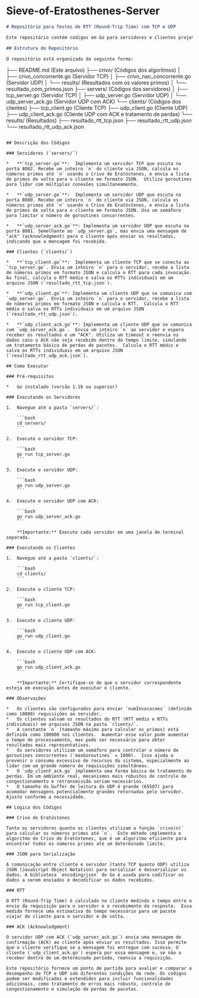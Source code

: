 # Sieve-of-Eratosthenes-Server

```markdown
# Repositório para Testes de RTT (Round-Trip Time) com TCP e UDP

Este repositório contém códigos em Go para servidores e clientes projetados para medir o Round-Trip Time (RTT) de comunicação através de TCP e UDP. O objetivo é avaliar o desempenho da rede sob diferentes protocolos.

## Estrutura do Repositório

O repositório está organizado da seguinte forma:
```

├── README.md (Este arquivo)
├── crivo/ (Códigos dos algoritmos)
│ ├── crivo_concorrente.go (Servidor TCP)
│ ├── crivo_nao_concorrente.go (Servidor UDP)
│ └── results/ (Resultados com os valores primos)
│ └── resultado_com_primos.json
├── servers/ (Códigos dos servidores)
│ ├── tcp_server.go (Servidor TCP)
│ ├── udp_server.go (Servidor UDP)
│ └── udp_server_ack.go (Servidor UDP com ACK)
└── clients/ (Códigos dos clientes)
├── tcp_client.go (Cliente TCP)
├── udp_client.go (Cliente UDP)
├── udp_client_ack.go (Cliente UDP com ACK e tratamento de perdas)
└── results/ (Resultados)
├── resultado_rtt_tcp.json
├── resultado_rtt_udp.json
└── resultado_rtt_udp_ack.json

````

## Descrição dos Códigos

### Servidores (`servers/`)

*   **`tcp_server.go`**:  Implementa um servidor TCP que escuta na porta 8082. Recebe um inteiro `n` do cliente via JSON, calcula os números primos até `n` usando o Crivo de Eratóstenes, e envia a lista de primos de volta para o cliente em formato JSON.  Utiliza goroutines para lidar com múltiplas conexões simultaneamente.

*   **`udp_server.go`**:  Implementa um servidor UDP que escuta na porta 8080. Recebe um inteiro `n` do cliente via JSON, calcula os números primos até `n` usando o Crivo de Eratóstenes, e envia a lista de primos de volta para o cliente em formato JSON. Usa um semáforo para limitar o número de goroutines concorrentes.

*   **`udp_server_ack.go`**: Implementa um servidor UDP que escuta na porta 8081. Semelhante ao `udp_server.go`, mas envia uma mensagem de "ack" (acknowledgment) para o cliente após enviar os resultados, indicando que a mensagem foi recebida.

### Clientes (`clients/`)

*   **`tcp_client.go`**:  Implementa um cliente TCP que se conecta ao `tcp_server.go`. Envia um inteiro `n` para o servidor, recebe a lista de números primos em formato JSON e calcula o RTT para cada invocação. Ao final, calcula o RTT médio e salva os RTTs individuais em um arquivo JSON (`resultado_rtt_tcp.json`).

*   **`udp_client.go`**: Implementa um cliente UDP que se comunica com `udp_server.go`. Envia um inteiro `n` para o servidor, recebe a lista de números primos em formato JSON e calcula o RTT.  Calcula o RTT médio e salva os RTTs individuais em um arquivo JSON (`resultado_rtt_udp.json`).

*   **`udp_client_ack.go`**: Implementa um cliente UDP que se comunica com `udp_server_ack.go`.  Envia um inteiro `n` ao servidor e espera receber os resultados e um "ACK". Utiliza um timeout e reenvia os dados caso o ACK não seja recebido dentro do tempo limite, simulando um tratamento básico de perdas de pacotes.  Calcula o RTT médio e salva os RTTs individuais em um arquivo JSON (`resultado_rtt_udp_ack.json`).

## Como Executar

### Pré-requisitos

*   Go instalado (versão 1.16 ou superior)

### Executando os Servidores

1.  Navegue até a pasta `servers/`:

    ```bash
    cd servers/
    ```

2.  Execute o servidor TCP:

    ```bash
    go run tcp_server.go
    ```

3.  Execute o servidor UDP:

    ```bash
    go run udp_server.go
    ```

4.  Execute o servidor UDP com ACK:

    ```bash
    go run udp_server_ack.go
    ```

    **Importante:** Execute cada servidor em uma janela de terminal separada.

### Executando os Clientes

1.  Navegue até a pasta `clients/`:

    ```bash
    cd clients/
    ```

2.  Execute o cliente TCP:

    ```bash
    go run tcp_client.go
    ```

3.  Execute o cliente UDP:

    ```bash
    go run udp_client.go
    ```

4.  Execute o cliente UDP com ACK:

    ```bash
    go run udp_client_ack.go
    ```

    **Importante:** Certifique-se de que o servidor correspondente esteja em execução antes de executar o cliente.

### Observações

*   Os clientes são configurados para enviar `numInvocacoes` (definido como 10000) requisições ao servidor.
*   Os clientes salvam os resultados do RTT (RTT médio e RTTs individuais) em arquivos JSON na pasta `clients/`.
*   A constante `n` (tamanho máximo para calcular os primos) está definida como 100000 nos clientes.  Aumentar esse valor pode aumentar o tempo de processamento, mas pode ser necessário para obter resultados mais representativos.
*   Os servidores utilizam um semáforo para controlar o número de goroutines concorrentes (`maxGoroutines` = 1000).  Isso ajuda a prevenir o consumo excessivo de recursos do sistema, especialmente ao lidar com um grande número de requisições simultâneas.
*   O `udp_client_ack.go` implementa uma forma básica de tratamento de perdas. Em um ambiente real, mecanismos mais robustos de controle de congestionamento e retransmissão seriam necessários.
*   O tamanho do buffer de leitura do UDP é grande (65507) para acomodar mensagens potencialmente grandes retornadas pelo servidor. Ajuste conforme a necessidade.

## Lógica dos Códigos

### Crivo de Eratóstenes

Tanto os servidores quanto os clientes utilizam a função `crivo(n)` para calcular os números primos até `n`.  Este método implementa o algoritmo do Crivo de Eratóstenes, que é um algoritmo eficiente para encontrar todos os números primos até um determinado limite.

### JSON para Serialização

A comunicação entre cliente e servidor (tanto TCP quanto UDP) utiliza JSON (JavaScript Object Notation) para serializar e desserializar os dados. A biblioteca `encoding/json` do Go é usada para codificar os dados a serem enviados e decodificar os dados recebidos.

### RTT

O RTT (Round-Trip Time) é calculado no cliente medindo o tempo entre o envio da requisição para o servidor e o recebimento da resposta.  Essa medida fornece uma estimativa do tempo necessário para um pacote viajar do cliente para o servidor e de volta.

### ACK (Acknowledgment)

O servidor UDP com ACK (`udp_server_ack.go`) envia uma mensagem de confirmação (ACK) ao cliente após enviar os resultados. Isso permite que o cliente verifique se a mensagem foi entregue com sucesso. O cliente (`udp_client_ack.go`) espera por essa mensagem e, se não a receber dentro de um determinado período, reenvia a requisição.

Este repositório fornece um ponto de partida para avaliar e comparar o desempenho de TCP e UDP sob diferentes condições de rede. Os códigos podem ser modificados e estendidos para incluir funcionalidades adicionais, como tratamento de erros mais robusto, controle de congestionamento e simulação de perdas de pacotes.
````
